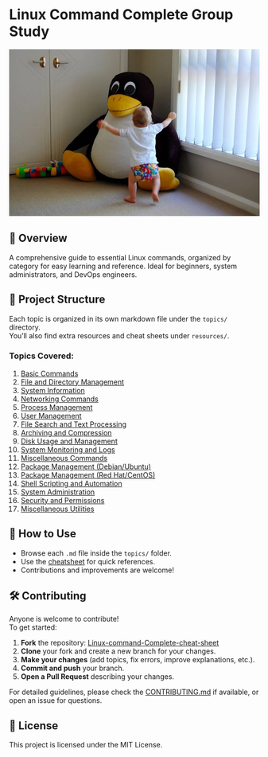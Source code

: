 # Linux Command Complete Group Study
![Linux Command Guide](Images/linux01.jpg)

## 📖 Overview

A comprehensive guide to essential Linux commands, organized by category for easy learning and reference. Ideal for beginners, system administrators, and DevOps engineers.

## 📁 Project Structure

Each topic is organized in its own markdown file under the `topics/` directory.  
You’ll also find extra resources and cheat sheets under `resources/`.

### Topics Covered:
1. [Basic Commands](linux-command-guide/topics/01_basic_commands.md)  
2. [File and Directory Management](linux-command-guide/topics/02_file_directory_management.md)  
3. [System Information](linux-command-guide/topics/03_system_information.md)  
4. [Networking Commands](linux-command-guide/topics/04_networking_commands.md)  
5. [Process Management](linux-command-guide/topics/05_process_management.md)  
6. [User Management](linux-command-guide/topics/06_user_management.md)  
7. [File Search and Text Processing](linux-command-guide/topics/07_file_search_text_processing.md)  
8. [Archiving and Compression](linux-command-guide/topics/08_archiving_compression.md)  
9. [Disk Usage and Management](linux-command-guide/topics/09_disk_usage_management.md)  
10. [System Monitoring and Logs](linux-command-guide/topics/10_system_monitoring_logs.md)  
11. [Miscellaneous Commands](linux-command-guide/topics/11_miscellaneous_commands.md)  
12. [Package Management (Debian/Ubuntu)](linux-command-guide/topics/12_package_management_debian_ubuntu.md)  
13. [Package Management (Red Hat/CentOS)](linux-command-guide/topics/13_package_management_redhat_centos.md)  
14. [Shell Scripting and Automation](linux-command-guide/topics/14_shell_scripting_automation.md)  
15. [System Administration](linux-command-guide/topics/15_system_administration.md)  
16. [Security and Permissions](linux-command-guide/topics/16_security_permissions.md)  
17. [Miscellaneous Utilities](linux-command-guide/topics/17_misc_utilities.md)  

## 📌 How to Use

- Browse each `.md` file inside the `topics/` folder.
- Use the [cheatsheet](resources/cheatsheets/linux_commands_cheatsheet.pdf) for quick references.
- Contributions and improvements are welcome!

## 🛠️ Contributing

Anyone is welcome to contribute!  
To get started:
1. **Fork** the repository: [Linux-command-Complete-cheat-sheet](https://github.com/boniyeamincse/Linux-command-Complete-cheat-sheet.git)
2. **Clone** your fork and create a new branch for your changes.
3. **Make your changes** (add topics, fix errors, improve explanations, etc.).
4. **Commit and push** your branch.
5. **Open a Pull Request** describing your changes.

For detailed guidelines, please check the [CONTRIBUTING.md](CONTRIBUTING.md) if available, or open an issue for questions.

## 📄 License

This project is licensed under the MIT License.
